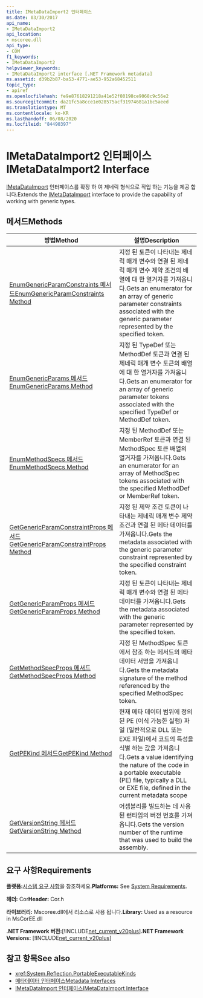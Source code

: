 ```yaml
---
title: IMetaDataImport2 인터페이스
ms.date: 03/30/2017
api_name:
- IMetaDataImport2
api_location:
- mscoree.dll
api_type:
- COM
f1_keywords:
- IMetaDataImport2
helpviewer_keywords:
- IMetaDataImport2 interface [.NET Framework metadata]
ms.assetid: d39b2b87-ba53-4771-ae53-952a68452511
topic_type:
- apiref
ms.openlocfilehash: fe9e87618291218a41e52f80198ce9068c9c56e2
ms.sourcegitcommit: da21fc5a8cce1e028575acf31974681a1bc5aeed
ms.translationtype: MT
ms.contentlocale: ko-KR
ms.lasthandoff: 06/08/2020
ms.locfileid: "84490397"
---
```

# <a name="imetadataimport2-interface"></a><span data-ttu-id="61fbc-102">IMetaDataImport2 인터페이스</span><span class="sxs-lookup"><span data-stu-id="61fbc-102">IMetaDataImport2 Interface</span></span>
<span data-ttu-id="61fbc-103">[IMetaDataImport](imetadataimport-interface.md) 인터페이스를 확장 하 여 제네릭 형식으로 작업 하는 기능을 제공 합니다.</span><span class="sxs-lookup"><span data-stu-id="61fbc-103">Extends the [IMetaDataImport](imetadataimport-interface.md) interface to provide the capability of working with generic types.</span></span>  
  
## <a name="methods"></a><span data-ttu-id="61fbc-104">메서드</span><span class="sxs-lookup"><span data-stu-id="61fbc-104">Methods</span></span>  
  
|<span data-ttu-id="61fbc-105">방법</span><span class="sxs-lookup"><span data-stu-id="61fbc-105">Method</span></span>|<span data-ttu-id="61fbc-106">설명</span><span class="sxs-lookup"><span data-stu-id="61fbc-106">Description</span></span>|  
|------------|-----------------|  
|[<span data-ttu-id="61fbc-107">EnumGenericParamConstraints 메서드</span><span class="sxs-lookup"><span data-stu-id="61fbc-107">EnumGenericParamConstraints Method</span></span>](imetadataimport2-enumgenericparamconstraints-method.md)|<span data-ttu-id="61fbc-108">지정 된 토큰이 나타내는 제네릭 매개 변수와 연결 된 제네릭 매개 변수 제약 조건의 배열에 대 한 열거자를 가져옵니다.</span><span class="sxs-lookup"><span data-stu-id="61fbc-108">Gets an enumerator for an array of generic parameter constraints associated with the generic parameter represented by the specified token.</span></span>|  
|[<span data-ttu-id="61fbc-109">EnumGenericParams 메서드</span><span class="sxs-lookup"><span data-stu-id="61fbc-109">EnumGenericParams Method</span></span>](imetadataimport2-enumgenericparams-method.md)|<span data-ttu-id="61fbc-110">지정 된 TypeDef 또는 MethodDef 토큰과 연결 된 제네릭 매개 변수 토큰의 배열에 대 한 열거자를 가져옵니다.</span><span class="sxs-lookup"><span data-stu-id="61fbc-110">Gets an enumerator for an array of generic parameter tokens associated with the specified TypeDef or MethodDef token.</span></span>|  
|[<span data-ttu-id="61fbc-111">EnumMethodSpecs 메서드</span><span class="sxs-lookup"><span data-stu-id="61fbc-111">EnumMethodSpecs Method</span></span>](imetadataimport2-enummethodspecs-method.md)|<span data-ttu-id="61fbc-112">지정 된 MethodDef 또는 MemberRef 토큰과 연결 된 MethodSpec 토큰 배열의 열거자를 가져옵니다.</span><span class="sxs-lookup"><span data-stu-id="61fbc-112">Gets an enumerator for an array of MethodSpec tokens associated with the specified MethodDef or MemberRef token.</span></span>|  
|[<span data-ttu-id="61fbc-113">GetGenericParamConstraintProps 메서드</span><span class="sxs-lookup"><span data-stu-id="61fbc-113">GetGenericParamConstraintProps Method</span></span>](imetadataimport2-getgenericparamconstraintprops-method.md)|<span data-ttu-id="61fbc-114">지정 된 제약 조건 토큰이 나타내는 제네릭 매개 변수 제약 조건과 연결 된 메타 데이터를 가져옵니다.</span><span class="sxs-lookup"><span data-stu-id="61fbc-114">Gets the metadata associated with the generic parameter constraint represented by the specified constraint token.</span></span>|  
|[<span data-ttu-id="61fbc-115">GetGenericParamProps 메서드</span><span class="sxs-lookup"><span data-stu-id="61fbc-115">GetGenericParamProps Method</span></span>](imetadataimport2-getgenericparamprops-method.md)|<span data-ttu-id="61fbc-116">지정 된 토큰이 나타내는 제네릭 매개 변수와 연결 된 메타 데이터를 가져옵니다.</span><span class="sxs-lookup"><span data-stu-id="61fbc-116">Gets the metadata associated with the generic parameter represented by the specified token.</span></span>|  
|[<span data-ttu-id="61fbc-117">GetMethodSpecProps 메서드</span><span class="sxs-lookup"><span data-stu-id="61fbc-117">GetMethodSpecProps Method</span></span>](imetadataimport2-getmethodspecprops-method.md)|<span data-ttu-id="61fbc-118">지정 된 MethodSpec 토큰에서 참조 하는 메서드의 메타 데이터 서명을 가져옵니다.</span><span class="sxs-lookup"><span data-stu-id="61fbc-118">Gets the metadata signature of the method referenced by the specified MethodSpec token.</span></span>|  
|[<span data-ttu-id="61fbc-119">GetPEKind 메서드</span><span class="sxs-lookup"><span data-stu-id="61fbc-119">GetPEKind Method</span></span>](imetadataimport2-getpekind-method.md)|<span data-ttu-id="61fbc-120">현재 메타 데이터 범위에 정의 된 PE (이식 가능한 실행) 파일 (일반적으로 DLL 또는 EXE 파일)에서 코드의 특성을 식별 하는 값을 가져옵니다.</span><span class="sxs-lookup"><span data-stu-id="61fbc-120">Gets a value identifying the nature of the code in a portable executable (PE) file, typically a DLL or EXE file, defined in the current metadata scope</span></span>|  
|[<span data-ttu-id="61fbc-121">GetVersionString 메서드</span><span class="sxs-lookup"><span data-stu-id="61fbc-121">GetVersionString Method</span></span>](imetadataimport2-getversionstring-method.md)|<span data-ttu-id="61fbc-122">어셈블리를 빌드하는 데 사용 된 런타임의 버전 번호를 가져옵니다.</span><span class="sxs-lookup"><span data-stu-id="61fbc-122">Gets the version number of the runtime that was used to build the assembly.</span></span>|  
  
## <a name="requirements"></a><span data-ttu-id="61fbc-123">요구 사항</span><span class="sxs-lookup"><span data-stu-id="61fbc-123">Requirements</span></span>  
 <span data-ttu-id="61fbc-124">**플랫폼:**[시스템 요구 사항](../../get-started/system-requirements.md)을 참조하세요.</span><span class="sxs-lookup"><span data-stu-id="61fbc-124">**Platforms:** See [System Requirements](../../get-started/system-requirements.md).</span></span>  
  
 <span data-ttu-id="61fbc-125">**헤더:** Cor</span><span class="sxs-lookup"><span data-stu-id="61fbc-125">**Header:** Cor.h</span></span>  
  
 <span data-ttu-id="61fbc-126">**라이브러리:** Mscoree.dll에서 리소스로 사용 됩니다.</span><span class="sxs-lookup"><span data-stu-id="61fbc-126">**Library:** Used as a resource in MsCorEE.dll</span></span>  
  
 <span data-ttu-id="61fbc-127">**.NET Framework 버전:**[!INCLUDE[net_current_v20plus](../../../../includes/net-current-v20plus-md.md)]</span><span class="sxs-lookup"><span data-stu-id="61fbc-127">**.NET Framework Versions:** [!INCLUDE[net_current_v20plus](../../../../includes/net-current-v20plus-md.md)]</span></span>  
  
## <a name="see-also"></a><span data-ttu-id="61fbc-128">참고 항목</span><span class="sxs-lookup"><span data-stu-id="61fbc-128">See also</span></span>

- <xref:System.Reflection.PortableExecutableKinds>
- [<span data-ttu-id="61fbc-129">메타데이터 인터페이스</span><span class="sxs-lookup"><span data-stu-id="61fbc-129">Metadata Interfaces</span></span>](metadata-interfaces.md)
- [<span data-ttu-id="61fbc-130">IMetaDataImport 인터페이스</span><span class="sxs-lookup"><span data-stu-id="61fbc-130">IMetaDataImport Interface</span></span>](imetadataimport-interface.md)

